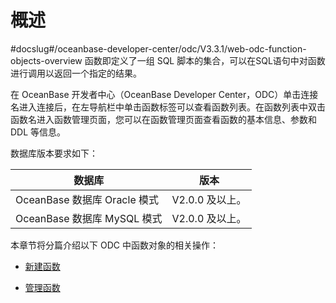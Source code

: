 概述 
=======================
#docslug#/oceanbase-developer-center/odc/V3.3.1/web-odc-function-objects-overview
函数即定义了一组 SQL 脚本的集合，可以在SQL语句中对函数进行调用以返回一个指定的结果。

在 OceanBase 开发者中心（OceanBase Developer Center，ODC）单击连接名进入连接后，在左导航栏中单击函数标签可以查看函数列表。在函数列表中双击函数名进入函数管理页面，您可以在函数管理页面查看函数的基本信息、参数和 DDL 等信息。

数据库版本要求如下：


|           数据库           |     版本      |
|-------------------------|-------------|
| OceanBase 数据库 Oracle 模式 | V2.0.0 及以上。 |
| OceanBase 数据库 MySQL 模式  | V2.0.0 及以上。 |



本章节将分篇介绍以下 ODC 中函数对象的相关操作：

* [新建函数](../../../7.client-odc-user-guide/10.client-odc-database-objects/3.client-odc-function-objects/2.client-odc-create-a-function.md)

  

* [管理函数](../../../7.client-odc-user-guide/10.client-odc-database-objects/3.client-odc-function-objects/3.client-odc-manage-functions.md)

  



